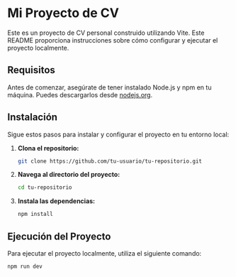 # Mi Proyecto de CV

Este es un proyecto de CV personal construido utilizando Vite. Este README proporciona instrucciones sobre cómo configurar y ejecutar el proyecto localmente.

## Requisitos

Antes de comenzar, asegúrate de tener instalado Node.js y npm en tu máquina. Puedes descargarlos desde [nodejs.org](https://nodejs.org/).

## Instalación

Sigue estos pasos para instalar y configurar el proyecto en tu entorno local:

1. **Clona el repositorio:**

    ```sh
    git clone https://github.com/tu-usuario/tu-repositorio.git
    ```

2. **Navega al directorio del proyecto:**

    ```sh
    cd tu-repositorio
    ```

3. **Instala las dependencias:**

    ```sh
    npm install
    ```

## Ejecución del Proyecto

Para ejecutar el proyecto localmente, utiliza el siguiente comando:

```sh
npm run dev
